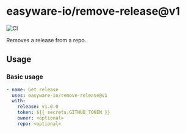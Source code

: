 # easyware-io/remove-release@v1

![CI](https://github.com/easyware-io/remove-release/actions/workflows/build.yml/badge.svg)

Removes a release from a repo.

## Usage

### Basic usage

```yaml
- name: Get release
  uses: easyware-io/remove-release@v1
  with:
    release: v1.0.0
    token: ${{ secrets.GITHUB_TOKEN }}
    owner: <optional>
    repo: <optional>
```
